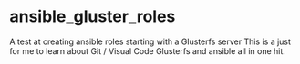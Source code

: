 # ansible_gluster_roles
A test at creating ansible roles starting with a Glusterfs server
  This is a just for me to learn about Git  / Visual Code Glusterfs and ansible all in one hit.
